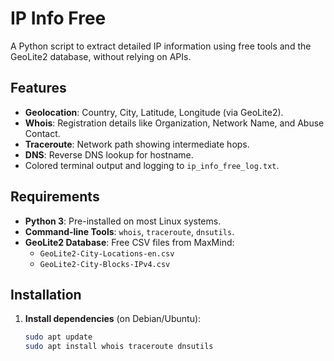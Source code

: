 # IP Info Free

A Python script to extract detailed IP information using free tools and the GeoLite2 database, without relying on APIs.

## Features
- **Geolocation**: Country, City, Latitude, Longitude (via GeoLite2).
- **Whois**: Registration details like Organization, Network Name, and Abuse Contact.
- **Traceroute**: Network path showing intermediate hops.
- **DNS**: Reverse DNS lookup for hostname.
- Colored terminal output and logging to `ip_info_free_log.txt`.

## Requirements
- **Python 3**: Pre-installed on most Linux systems.
- **Command-line Tools**: `whois`, `traceroute`, `dnsutils`.
- **GeoLite2 Database**: Free CSV files from MaxMind:
  - `GeoLite2-City-Locations-en.csv`
  - `GeoLite2-City-Blocks-IPv4.csv`

## Installation
1. **Install dependencies** (on Debian/Ubuntu):
   ```bash
   sudo apt update
   sudo apt install whois traceroute dnsutils
